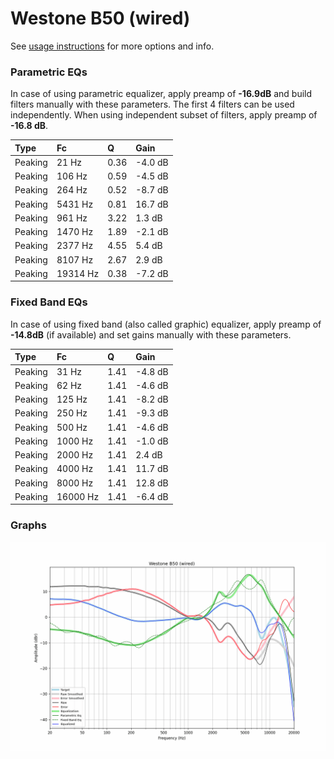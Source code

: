 # Westone B50 (wired)
See [usage instructions](https://github.com/jaakkopasanen/AutoEq#usage) for more options and info.

### Parametric EQs
In case of using parametric equalizer, apply preamp of **-16.9dB** and build filters manually
with these parameters. The first 4 filters can be used independently.
When using independent subset of filters, apply preamp of **-16.8 dB**.

| Type    | Fc       |    Q | Gain    |
|:--------|:---------|:-----|:--------|
| Peaking | 21 Hz    | 0.36 | -4.0 dB |
| Peaking | 106 Hz   | 0.59 | -4.5 dB |
| Peaking | 264 Hz   | 0.52 | -8.7 dB |
| Peaking | 5431 Hz  | 0.81 | 16.7 dB |
| Peaking | 961 Hz   | 3.22 | 1.3 dB  |
| Peaking | 1470 Hz  | 1.89 | -2.1 dB |
| Peaking | 2377 Hz  | 4.55 | 5.4 dB  |
| Peaking | 8107 Hz  | 2.67 | 2.9 dB  |
| Peaking | 19314 Hz | 0.38 | -7.2 dB |

### Fixed Band EQs
In case of using fixed band (also called graphic) equalizer, apply preamp of **-14.8dB**
(if available) and set gains manually with these parameters.

| Type    | Fc       |    Q | Gain    |
|:--------|:---------|:-----|:--------|
| Peaking | 31 Hz    | 1.41 | -4.8 dB |
| Peaking | 62 Hz    | 1.41 | -4.6 dB |
| Peaking | 125 Hz   | 1.41 | -8.2 dB |
| Peaking | 250 Hz   | 1.41 | -9.3 dB |
| Peaking | 500 Hz   | 1.41 | -4.6 dB |
| Peaking | 1000 Hz  | 1.41 | -1.0 dB |
| Peaking | 2000 Hz  | 1.41 | 2.4 dB  |
| Peaking | 4000 Hz  | 1.41 | 11.7 dB |
| Peaking | 8000 Hz  | 1.41 | 12.8 dB |
| Peaking | 16000 Hz | 1.41 | -6.4 dB |

### Graphs
![](./Westone%20B50%20(wired).png)